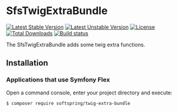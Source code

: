 # SfsTwigExtraBundle

[![Latest Stable Version](https://poser.pugx.org/softspring/twig-extra-bundle/v/stable.svg)](https://packagist.org/packages/softspring/twig-extra-bundle)
[![Latest Unstable Version](https://poser.pugx.org/softspring/twig-extra-bundle/v/unstable.svg)](https://packagist.org/packages/softspring/twig-extra-bundle)
[![License](https://poser.pugx.org/softspring/twig-extra-bundle/license.svg)](https://packagist.org/packages/softspring/twig-extra-bundle)
[![Total Downloads](https://poser.pugx.org/softspring/twig-extra-bundle/downloads)](https://packagist.org/packages/softspring/twig-extra-bundle)
[![Build status](https://travis-ci.com/softspring/twig-extra-bundle.svg?branch=master)](https://app.travis-ci.com/github/softspring/twig-extra-bundle)

The SfsTwigExtraBundle adds some twig extra functions.

## Installation

### Applications that use Symfony Flex

Open a command console, enter your project directory and execute:

```console
$ composer require softspring/twig-extra-bundle
```
